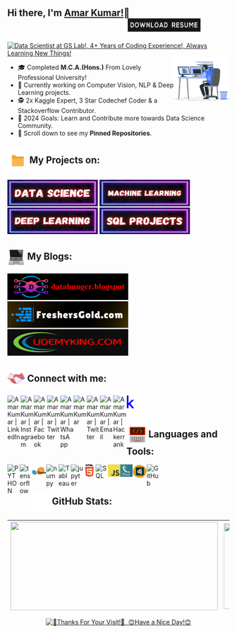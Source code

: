 ## Hi there, I'm [Amar Kumar!](https://www.amarkumar.in/)👋 &emsp;&emsp;&emsp;&emsp;&emsp;&emsp;&emsp;&emsp;&emsp;&emsp;&emsp;&emsp;&emsp;<a href="https://drive.google.com/uc?export=download&id=1mBq86ba59VPvxapY1HBeIemh_m_Me8zt" target="_blank"><img src="https://github.com/amark720/Amar-kumar/blob/master/ScreenShots/DownloadResumeButton.PNG" width=165 height=30 ></a>

<div align="left"><a href="https://git.io/typing-svg"><img src="https://readme-typing-svg.demolab.com?font=Fira+Code&weight=800&size=22&duration=3500&pause=1000&color=FF7F50&width=435&lines=%F0%9F%91%A8%F0%9F%8F%BB%E2%80%8D%F0%9F%92%BB+Data+Scientist+at+GS+Lab!;%E2%AD%90%EF%B8%8F+4%2B+Years+of+Coding+Experience!;%F0%9F%93%9A+Always+Learning+New+Things!" alt="Data Scientist at GS Lab!, 4+ Years of Coding Experience!, Always Learning New Things!"></a></div>
<picture><img align="right" src="https://github.com/amark720/Amar-kumar/blob/master/ScreenShots/Working%20Man.gif?raw=true" width=25% height=80%> </picture>

- 🎓 Completed **M.C.A.(Hons.)** From Lovely Professional University!
- 💼 Currently working on Computer Vision, NLP & Deep Learning projects.
- 🕵️ 2x Kaggle Expert, 3 Star Codechef Coder & a Stackoverflow Contributor.
- 🎯 2024 Goals: Learn and Contribute more towards Data Science Community.
- 📌 Scroll down to see my **Pinned Repositories**.

<!--horizontal divider(gradiant)-->
<!--<img src="https://user-images.githubusercontent.com/73097560/115834477-dbab4500-a447-11eb-908a-139a6edaec5c.gif">-->

## <img align="center" alt="Folder" width="50px" src="https://github.com/amark720/Amar-kumar/blob/master/ScreenShots/Folder-Animation.gif" />My Projects on:

<a href="https://github.com/amark720/Data-Science-Projects" target="_blank"><img src="https://github.com/amark720/Amar-kumar/blob/master/ScreenShots/DataScienceBtn.jpg" width=205 height=60 ></a> <a href="https://github.com/amark720/Machine-Learning-Projects" target="_blank"><img src="https://github.com/amark720/Amar-kumar/blob/master/ScreenShots/MachineLearningBtn.jpg" width=205 height=60 ></a>  <a href="https://github.com/amark720/Deep-Learning-Projects" target="_blank"> <img src="https://github.com/amark720/Amar-kumar/blob/master/ScreenShots/DeepLearningBtn.jpg" width=205 height=60></a>  <a href="https://github.com/amark720/SQL-Projects" target="_blank"> <img src="https://github.com/amark720/Amar-kumar/blob/master/ScreenShots/SQLProjectsBtn.jpg" width=205 height=60></a> 

## <img align="center" alt="Folder" width="40px" src="https://github.com/amark720/Amar-kumar/blob/master/ScreenShots/Laptop-gif.gif" /> My Blogs:

<a href="https://datahunger.blogspot.com/" target="_blank"><img src="https://github.com/amark720/Amar-kumar/blob/master/ScreenShots/DataHunger%20Logo.PNG" width=274 height=60 ></a> <a href="https://FreshersGold.com/" target="_blank"><img src="https://github.com/amark720/Amar-kumar/blob/master/ScreenShots/FreshersGold%20Banner.jpg" width=274 height=60 ></a> <a href="https://udemyking.com/" target="_blank"><img src="https://github.com/amark720/Amar-kumar/blob/master/ScreenShots/UdemyKing%20Logo%20Home.png" width=274 height=60 ></a> 
<br>

## <img align="center" alt="Folder" width="40px" src="https://github.com/amark720/Amar-kumar/blob/master/ScreenShots/Social-Media.gif" /> Connect with me:

<a href="https://www.linkedin.com/in/amark720/"><img align="left" alt="AmarKumar | LinkedIn" width="30px" src="https://www.svgrepo.com/show/354000/linkedin-icon.svg" /></a>
<a href="https://www.instagram.com/akrocks720/"><img align="left" alt="AmarKumar | Instagram" width="30px" src="https://www.svgrepo.com/show/303145/instagram-2-1-logo.svg" /></a> 
<a href="https://www.facebook.com/profile.php?id=100005621503925"><img align="left" alt="AmarKumar | Facebook" width="30px" src="https://www.svgrepo.com/show/303113/facebook-icon-logo.svg" /></a>
<a href="https://twitter.com/AMARK720"><img align="left" alt="AmarKumar | Twitter" width="30px" src="https://www.svgrepo.com/show/303115/twitter-3-logo.svg" /></a>
<a href="https://wa.link/8tivov"><img align="left" alt="AmarKumar | WhatsApp" width="30px" src="https://www.svgrepo.com/show/303147/whatsapp-icon-logo.svg" /></a>
<a href="https://www.amarkumar.in/"><img align="left" alt="AmarKumar" width="30px" src="https://www.svgrepo.com/show/513304/globe-2.svg" /></a>
<a href="https://stackoverflow.com/users/11183478/amar-kumar"><img align="left" alt="AmarKumar | Twitter" width="30px" src="https://www.svgrepo.com/show/354386/stackoverflow-icon.svg" /></a>
<a href="mailto:amark720@gmail.com"><img align="left" alt="AmarKumar | Email" width="30px" src="https://www.svgrepo.com/show/353812/google-gmail.svg" /></a>
<a href="https://www.hackerrank.com/amark720"><img align="left" alt="AmarKumar | Hackerrank" width="30px" src="https://img.icons8.com/?size=512&id=h5EUmNCXhSH0&format=png" /></a>
<a href="https://www.kaggle.com/datawarriors"><img align="left" alt="AmarKumar | Kaggle" width="18px" src="https://github.com/amark720/Amar-kumar/blob/master/ScreenShots/kaggle-blue.svg" /></a>
<br />
<br />

## <img align="center" alt="Folder" width="50px" src="https://github.com/amark720/Amar-kumar/blob/master/ScreenShots/coding-gif.gif" />Languages and Tools:

<a href="https://www.amarkumar.in/"><img align="left" alt="PYTHON" width="28px" src="https://www.svgrepo.com/show/354238/python.svg" /></a>
<a href="https://www.amarkumar.in/"><img align="left" alt="tensorflow" width="28px" src="https://www.svgrepo.com/show/354440/tensorflow.svg" /></a>
<a href="https://www.amarkumar.in/"><img align="left" alt="scikit-learn" width="32px" src="https://github.com/amark720/Amar-kumar/blob/master/ScreenShots/SK-Learn-Logo.png" /></a>
<a href="https://www.amarkumar.in/"><img align="left" alt="numpy" width="28px" src="https://www.svgrepo.com/show/354127/numpy.svg" /></a>
<a href="https://www.amarkumar.in/"><img align="left" alt="Tableau" width="28px" src="https://www.svgrepo.com/show/354428/tableau-icon.svg" /></a>
<a href="https://www.amarkumar.in/"><img align="left" alt="jupyter" width="28px" src="https://www.svgrepo.com/show/353949/jupyter.svg" /></a>
<a href="https://www.amarkumar.in/"><img align="left" alt="HTML5" width="28px" src="https://raw.githubusercontent.com/github/explore/80688e429a7d4ef2fca1e82350fe8e3517d3494d/topics/html/html.png" /></a>
<a href="https://www.amarkumar.in/"><img align="left" alt="SQL" width="28px" src="https://www.svgrepo.com/show/331761/sql-database-sql-azure.svg" /></a>
<a href="https://www.amarkumar.in/"><img align="left" alt="JavaScript" width="28px" src="https://raw.githubusercontent.com/github/explore/80688e429a7d4ef2fca1e82350fe8e3517d3494d/topics/javascript/javascript.png" /></a>
<a href="https://www.amarkumar.in/"><img align="left" alt="Flask" width="28px" src="https://github.com/amark720/Amar-kumar/blob/master/ScreenShots/flask_logo1.jpg" /></a>
<a href="https://www.amarkumar.in/"><img align="left" alt="DJANGO" width="32px" src="https://github.com/amark720/Amar-kumar/blob/master/ScreenShots/django_logo.svg" /></a>
<a href="https://www.amarkumar.in/"><img align="left" alt="GitHub" width="28px" src="https://www.svgrepo.com/show/475654/github-color.svg" /></a>
<br />
<br />

## <img align="center" alt="Folder" width="45px" src="https://github.com/amark720/Amar-kumar/blob/master/ScreenShots/chart-gif.gif" />GitHub Stats:

| <img src="https://github-readme-streak-stats.herokuapp.com/?user=amark720&theme=dark&hide_border=false" align="center" width=470 height=200 /> | <img src="https://github-readme-stats.vercel.app/api/top-langs/?username=amark720&layout=compact&theme=dark" align="center" width=340 height=194 /> |
| ------------ | ------------ | 

<div align="center"><a href="https://git.io/typing-svg"><img src="https://readme-typing-svg.demolab.com?font=Permanent+Marker&weight=800&size=26&duration=3500&pause=1000&color=FF07F1&center=true&width=435&lines=%F0%9F%99%8FThanks+For+Your+Visit!%F0%9F%99%8F;%F0%9F%98%8AHave+a+Nice+Day!%F0%9F%98%8A" alt="🙏Thanks For Your Visit!🙏, 😊Have a Nice Day!😊"></a></div>
